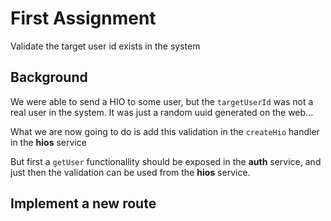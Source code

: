 # First Assignment

Validate the target user id exists in the system

## Background

We were able to send a HIO to some user, but the `targetUserId` was not a real user in the system. It was just a random uuid generated on the web...

What we are now going to do is add this validation in the `createHio` handler in the **hios** service

But first a `getUser` functionallity should be exposed in the **auth** service, and just then the validation can be used from the **hios** service.

## Implement a new route
